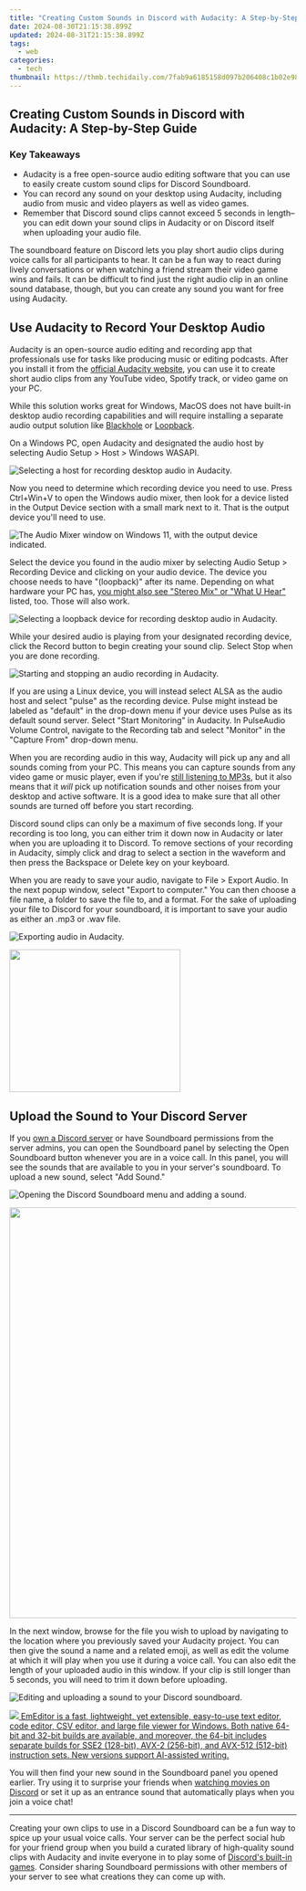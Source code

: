 ```yaml
---
title: "Creating Custom Sounds in Discord with Audacity: A Step-by-Step Guide"
date: 2024-08-30T21:15:38.899Z
updated: 2024-08-31T21:15:38.899Z
tags:
  - web
categories:
  - tech
thumbnail: https://thmb.techidaily.com/7fab9a6185158d097b206408c1b02e98fd2b514b00431bdf0c9ec5881d711d0e.jpg
---
```


## Creating Custom Sounds in Discord with Audacity: A Step-by-Step Guide

### Key Takeaways

* Audacity is a free open-source audio editing software that you can use to easily create custom sound clips for Discord Soundboard.
* You can record any sound on your desktop using Audacity, including audio from music and video players as well as video games.
* Remember that Discord sound clips cannot exceed 5 seconds in length–you can edit down your sound clips in Audacity or on Discord itself when uploading your audio file.

 The soundboard feature on Discord lets you play short audio clips during voice calls for all participants to hear. It can be a fun way to react during lively conversations or when watching a friend stream their video game wins and fails. It can be difficult to find just the right audio clip in an online sound database, though, but you can create any sound you want for free using Audacity.

##  Use Audacity to Record Your Desktop Audio

 Audacity is an open-source audio editing and recording app that professionals use for tasks like producing music or editing podcasts. After you install it from the [official Audacity website](https://www.audacityteam.org/), you can use it to create short audio clips from any YouTube video, Spotify track, or video game on your PC.

 While this solution works great for Windows, MacOS does not have built-in desktop audio recording capabilities and will require installing a separate audio output solution like [Blackhole](https://existential.audio/blackhole/) or [Loopback](https://rogueamoeba.com/loopback/). 

 On a Windows PC, open Audacity and designated the audio host by selecting Audio Setup > Host > Windows WASAPI.

![Selecting a host for recording desktop audio in Audacity.](https://static1.howtogeekimages.com/wordpress/wp-content/uploads/2024/07/selecting-a-host-for-recording-desktop-audio-in-audacity.png) 

 Now you need to determine which recording device you need to use. Press Ctrl+Win+V to open the Windows audio mixer, then look for a device listed in the Output Device section with a small mark next to it. That is the output device you'll need to use. 

![The Audio Mixer window on Windows 11, with the output device indicated.](https://static1.howtogeekimages.com/wordpress/wp-content/uploads/2024/07/audioscreenshot.png) 

 Select the device you found in the audio mixer by selecting Audio Setup > Recording Device and clicking on your audio device. The device you choose needs to have "(loopback)" after its name. Depending on what hardware your PC has, [you might also see "Stereo Mix" or "What U Hear"](https://android-location-track.techidaily.com/in-2024-top-6-appsservices-to-trace-any-samsung-galaxy-a24-location-by-mobile-number-drfone-by-drfone-virtual-android/) listed, too. Those will also work. 

![Selecting a loopback device for recording desktop audio in Audacity.](https://static1.howtogeekimages.com/wordpress/wp-content/uploads/2024/07/selecting-a-loopback-device-for-recording-desktop-audio-in-audacity.png) 

 While your desired audio is playing from your designated recording device, click the Record button to begin creating your sound clip. Select Stop when you are done recording.

![Starting and stopping an audio recording in Audacity.](https://static1.howtogeekimages.com/wordpress/wp-content/uploads/2024/07/starting-and-stopping-an-audio-recording-in-audacity.png) 

 If you are using a Linux device, you will instead select ALSA as the audio host and select "pulse" as the recording device. Pulse might instead be labeled as "default" in the drop-down menu if your device uses Pulse as its default sound server. Select "Start Monitoring" in Audacity. In PulseAudio Volume Control, navigate to the Recording tab and select "Monitor" in the "Capture From" drop-down menu.

 When you are recording audio in this way, Audacity will pick up any and all sounds coming from your PC. This means you can capture sounds from any video game or music player, even if you're [still listening to MP3s](https://extra-hints.techidaily.com/free-fires-sound-alteration-tactics/), but it also means that it _will_ pick up notification sounds and other noises from your desktop and active software. It is a good idea to make sure that all other sounds are turned off before you start recording.

 Discord sound clips can only be a maximum of five seconds long. If your recording is too long, you can either trim it down now in Audacity or later when you are uploading it to Discord. To remove sections of your recording in Audacity, simply click and drag to select a section in the waveform and then press the Backspace or Delete key on your keyboard.

 When you are ready to save your audio, navigate to File > Export Audio. In the next popup window, select "Export to computer." You can then choose a file name, a folder to save the file to, and a format. For the sake of uploading your file to Discord for your soundboard, it is important to save your audio as either an .mp3 or .wav file.

![Exporting audio in Audacity.](https://static1.howtogeekimages.com/wordpress/wp-content/uploads/2024/07/exporting-audio-in-audacity.png) 

<!-- affiliate ads begin -->
<a href="https://modlily.sjv.io/c/5597632/2072819/17059" target="_top" id="2072819"><img src="//a.impactradius-go.com/display-ad/17059-2072819" border="0" alt="" width="300" height="250"/></a><img height="0" width="0" src="https://imp.pxf.io/i/5597632/2072819/17059" style="position:absolute;visibility:hidden;" border="0" />
<!-- affiliate ads end -->
##  Upload the Sound to Your Discord Server

 If you [own a Discord server](https://facebook-clips.techidaily.com/updated-seamless-music-addition-for-social-media-iphoneandroid/) or have Soundboard permissions from the server admins, you can open the Soundboard panel by selecting the Open Soundboard button whenever you are in a voice call. In this panel, you will see the sounds that are available to you in your server's soundboard. To upload a new sound, select "Add Sound."

![Opening the Discord Soundboard menu and adding a sound.](https://static1.howtogeekimages.com/wordpress/wp-content/uploads/2024/07/opening-the-discord-soundboard-menu-and-adding-a-sound.png) 

<!-- affiliate ads begin -->
<a href="https://lightailing.sjv.io/c/5597632/1638364/17190" target="_top" id="1638364"><img src="//a.impactradius-go.com/display-ad/17190-1638364" border="0" alt="" width="1280" height="720"/></a><img height="0" width="0" src="https://imp.pxf.io/i/5597632/1638364/17190" style="position:absolute;visibility:hidden;" border="0" />
<!-- affiliate ads end -->
 In the next window, browse for the file you wish to upload by navigating to the location where you previously saved your Audacity project. You can then give the sound a name and a related emoji, as well as edit the volume at which it will play when you use it during a voice call. You can also edit the length of your uploaded audio in this window. If your clip is still longer than 5 seconds, you will need to trim it down before uploading.

![Editing and uploading a sound to your Discord soundboard.](https://static1.howtogeekimages.com/wordpress/wp-content/uploads/2024/07/editing-and-uploading-a-sound-to-your-discord-soundboard.png) 

<!-- affiliate ads begin -->
<a href="https://shop.emeditor.com/order/checkout.php?PRODS=4610657&QTY=1&AFFILIATE=108875&CART=1"><img src="https://www.emeditor.com/wp-content/uploads/2024/06/emeditor_chat_ai.png" border="0">
EmEditor is a fast, lightweight, yet extensible, easy-to-use text editor, code editor, CSV editor, and large file viewer for Windows. Both native 64-bit and 32-bit builds are available, and moreover, the 64-bit includes separate builds for SSE2 (128-bit), AVX-2 (256-bit), and AVX-512 (512-bit) instruction sets. New versions support AI-assisted writing.</a>
<!-- affiliate ads end -->
 You will then find your new sound in the Soundboard panel you opened earlier. Try using it to surprise your friends when [watching movies on Discord](https://visual-screen-recording.techidaily.com/new-2024-approved-best-online-audio-solutions-2023-guide/) or set it up as an entrance sound that automatically plays when you join a voice chat!

---

 Creating your own clips to use in a Discord Soundboard can be a fun way to spice up your usual voice calls. Your server can be the perfect social hub for your friend group when you build a curated library of high-quality sound clips with Audacity and invite everyone in to play some of [Discord's built-in games](https://win-forum.techidaily.com/navigating-the-world-of-online-interactions-with-facebook-twitter-instagram-youtube/). Consider sharing Soundboard permissions with other members of your server to see what creations they can come up with.

###

<ins class="adsbygoogle"
     style="display:block"
     data-ad-format="autorelaxed"
     data-ad-client="ca-pub-7571918770474297"
     data-ad-slot="1223367746"></ins>



<ins class="adsbygoogle"
     style="display:block"
     data-ad-client="ca-pub-7571918770474297"
     data-ad-slot="8358498916"
     data-ad-format="auto"
     data-full-width-responsive="true"></ins>


